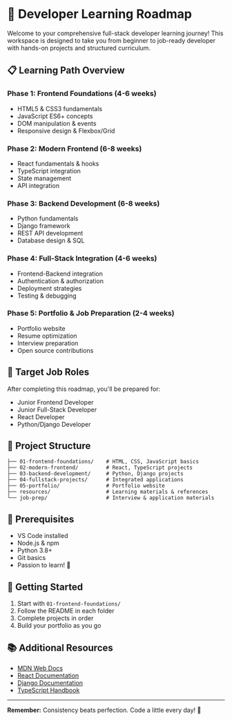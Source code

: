 # 🚀 Developer Learning Roadmap

Welcome to your comprehensive full-stack developer learning journey! This workspace is designed to take you from beginner to job-ready developer with hands-on projects and structured curriculum.

## 📋 **Learning Path Overview**

### Phase 1: Frontend Foundations (4-6 weeks)
- HTML5 & CSS3 fundamentals
- JavaScript ES6+ concepts
- DOM manipulation & events
- Responsive design & Flexbox/Grid

### Phase 2: Modern Frontend (6-8 weeks)
- React fundamentals & hooks
- TypeScript integration
- State management
- API integration

### Phase 3: Backend Development (6-8 weeks)
- Python fundamentals
- Django framework
- REST API development
- Database design & SQL

### Phase 4: Full-Stack Integration (4-6 weeks)
- Frontend-Backend integration
- Authentication & authorization
- Deployment strategies
- Testing & debugging

### Phase 5: Portfolio & Job Preparation (2-4 weeks)
- Portfolio website
- Resume optimization
- Interview preparation
- Open source contributions

## 🎯 **Target Job Roles**

After completing this roadmap, you'll be prepared for:
- Junior Frontend Developer
- Junior Full-Stack Developer
- React Developer
- Python/Django Developer

## 📁 **Project Structure**

```
├── 01-frontend-foundations/    # HTML, CSS, JavaScript basics
├── 02-modern-frontend/         # React, TypeScript projects
├── 03-backend-development/     # Python, Django projects
├── 04-fullstack-projects/      # Integrated applications
├── 05-portfolio/               # Portfolio website
├── resources/                  # Learning materials & references
└── job-prep/                   # Interview & application materials
```

## 🔧 **Prerequisites**

- VS Code installed
- Node.js & npm
- Python 3.8+
- Git basics
- Passion to learn! 💪

## 🚀 **Getting Started**

1. Start with `01-frontend-foundations/`
2. Follow the README in each folder
3. Complete projects in order
4. Build your portfolio as you go

## 📚 **Additional Resources**

- [MDN Web Docs](https://developer.mozilla.org/)
- [React Documentation](https://react.dev/)
- [Django Documentation](https://docs.djangoproject.com/)
- [TypeScript Handbook](https://www.typescriptlang.org/docs/)

---

**Remember:** Consistency beats perfection. Code a little every day! 🎯
